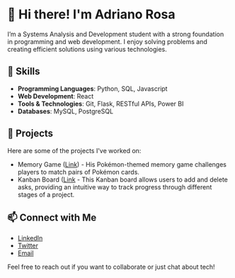 # 👋 Hi there! I'm Adriano Rosa

I’m a Systems Analysis and Development student with a strong foundation in programming and web development. I enjoy solving problems and creating efficient solutions using various technologies.

## 🌱 Skills

- **Programming Languages**: Python, SQL, Javascript
- **Web Development**: React
- **Tools & Technologies**: Git, Flask, RESTful APIs, Power BI
- **Databases**: MySQL, PostgreSQL

## 💼 Projects

Here are some of the projects I've worked on:

- Memory Game ([Link](https://pokememory00.netlify.app/)) - His Pokémon-themed memory game challenges players to match pairs of Pokémon cards.
- Kanban Board ([Link](https://kanban-board-kb.netlify.app/) - This Kanban board allows users to add and delete asks, providing an intuitive way to track progress through different stages of a project.

## 📫 Connect with Me

- [LinkedIn]([adriano-rosa](https://www.linkedin.com/in/adriano-rosa-741979182/))
- [Twitter]([@AdrianoR1985](https://x.com/AdrianoR1985))
- [Email](adrianorosa085@gmail.com)

Feel free to reach out if you want to collaborate or just chat about tech!
